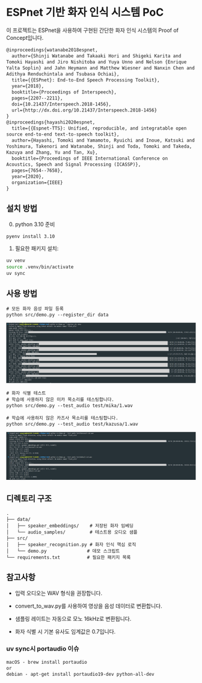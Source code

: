 # ESPnet 기반 화자 인식 시스템 PoC

이 프로젝트는 ESPnet을 사용하여 구현된 간단한 화자 인식 시스템의 Proof of Concept입니다.

```
@inproceedings{watanabe2018espnet,
  author={Shinji Watanabe and Takaaki Hori and Shigeki Karita and Tomoki Hayashi and Jiro Nishitoba and Yuya Unno and Nelson {Enrique Yalta Soplin} and Jahn Heymann and Matthew Wiesner and Nanxin Chen and Adithya Renduchintala and Tsubasa Ochiai},
  title={{ESPnet}: End-to-End Speech Processing Toolkit},
  year={2018},
  booktitle={Proceedings of Interspeech},
  pages={2207--2211},
  doi={10.21437/Interspeech.2018-1456},
  url={http://dx.doi.org/10.21437/Interspeech.2018-1456}
}
@inproceedings{hayashi2020espnet,
  title={{Espnet-TTS}: Unified, reproducible, and integratable open source end-to-end text-to-speech toolkit},
  author={Hayashi, Tomoki and Yamamoto, Ryuichi and Inoue, Katsuki and Yoshimura, Takenori and Watanabe, Shinji and Toda, Tomoki and Takeda, Kazuya and Zhang, Yu and Tan, Xu},
  booktitle={Proceedings of IEEE International Conference on Acoustics, Speech and Signal Processing (ICASSP)},
  pages={7654--7658},
  year={2020},
  organization={IEEE}
}
```

## 설치 방법

0. python 3.10 준비

```
pyenv install 3.10
```

1. 필요한 패키지 설치:

```bash
uv venv
source .venv/bin/activate
uv sync
```

## 사용 방법

```
# 모든 화자 음성 파일 등록
python src/demo.py --register_dir data
```

![프로젝트 이미지](assets/embedding.png)

```
# 화자 식별 테스트
# 학습에 사용하지 않은 미카 목소리를 테스팅합니다.
python src/demo.py --test_audio test/mika/1.wav

# 학습에 사용하지 않은 카즈사 목소리를 테스팅합니다.
python src/demo.py --test_audio test/kazusa/1.wav

```

![프로젝트 이미지](assets/test.png)

## 디렉토리 구조

```
.
├── data/
│   ├── speaker_embeddings/    # 저장된 화자 임베딩
│   └── audio_samples/         # 테스트용 오디오 샘플
├── src/
│   ├── speaker_recognition.py # 화자 인식 핵심 로직
│   └── demo.py               # 데모 스크립트
└── requirements.txt          # 필요한 패키지 목록
```

## 참고사항

- 입력 오디오는 WAV 형식을 권장합니다.
- convert_to_wav.py를 사용하여 영상을 음성 데이터로 변환합니다.
- 샘플링 레이트는 자동으로 모노 16kHz로 변환됩니다.

- 화자 식별 시 기본 유사도 임계값은 0.7입니다.

### uv sync시 portaudio 이슈

```
macOS - brew install portaudio
or
debian - apt-get install portaudio19-dev python-all-dev
```
